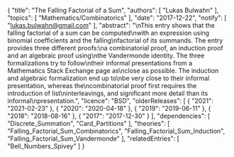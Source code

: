 {
    "title": "The Falling Factorial of a Sum",
    "authors": [
        "Lukas Bulwahn"
    ],
    "topics": [
        "Mathematics/Combinatorics"
    ],
    "date": "2017-12-22",
    "notify": [
        "lukas.bulwahn@gmail.com"
    ],
    "abstract": "\nThis entry shows that the falling factorial of a sum can be computed\nwith an expression using binomial coefficients and the falling\nfactorial of its summands. The entry provides three different proofs:\na combinatorial proof, an induction proof and an algebraic proof using\nthe Vandermonde identity.  The three formalizations try to follow\ntheir informal presentations from a Mathematics Stack Exchange page as\nclose as possible. The induction and algebraic formalization end up to\nbe very close to their informal presentation, whereas the\ncombinatorial proof first requires the introduction of list\ninterleavings, and significant more detail than its informal\npresentation.",
    "licence": "BSD",
    "olderReleases": [
        {
            "2021": "2021-02-23"
        },
        {
            "2020": "2020-04-18"
        },
        {
            "2019": "2019-06-11"
        },
        {
            "2018": "2018-08-16"
        },
        {
            "2017": "2017-12-30"
        }
    ],
    "dependencies": [
        "Discrete_Summation",
        "Card_Partitions"
    ],
    "theories": [
        "Falling_Factorial_Sum_Combinatorics",
        "Falling_Factorial_Sum_Induction",
        "Falling_Factorial_Sum_Vandermonde"
    ],
    "relatedEntries": [
        "Bell_Numbers_Spivey"
    ]
}